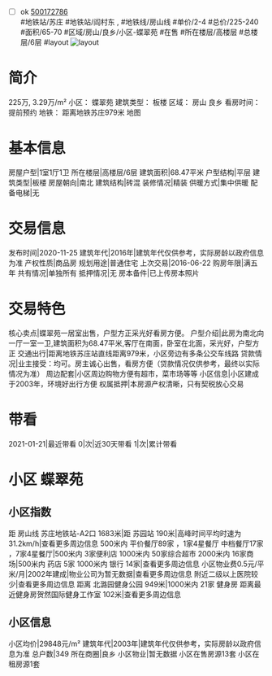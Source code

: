 - [ ] ok [500172786](https://bj.5i5j.com/ershoufang/500172786.html)  
 #地铁站/苏庄 #地铁站/阎村东 ,  #地铁线/房山线
#单价/2-4 #总价/225-240 #面积/65-70   #区域/房山/良乡/小区-蝶翠苑 #在售 #所在楼层/高楼层 #总楼层/6层 #layout 
![layout](http://image2.5i5j.com//group2/M00/96/F1/CgqJNF0oRhqAFaVJAAGyMuRjA_c810.jpg_P5.jpg) 
# 简介 
 225万,  3.29万/m² 
小区： 蝶翠苑
建筑类型： 板楼
区域： 房山 良乡
看房时间： 提前预约
地铁： 距离地铁苏庄979米 地图
# 基本信息 
 房屋户型|1室1厅1卫
所在楼层|高楼层/6层
建筑面积|68.47平米
户型结构|平层
建筑类型|板楼
房屋朝向|南北
建筑结构|砖混
装修情况|精装
供暖方式|集中供暖
配备电梯|无
# 交易信息 
 发布时间|2020-11-25
建筑年代|2016年|建筑年代仅供参考，实际房龄以政府信息为准
产权性质|商品房
规划用途|普通住宅
上次交易|2016-06-22
购房年限|满五年
共有情况|单独所有
抵押情况|无
房本备件|已上传房本照片
# 交易特色 
 核心卖点|蝶翠苑一居室出售，户型方正采光好看房方便。
户型介绍|此房为南北向一厅一室一卫,建筑面积为68.47平米,客厅在南面，卧室在北面，采光好，户型方正
交通出行|距离地铁苏庄站直线距离979米，小区旁边有多条公交车线路
贷款情况|业主接受：均可。房主诚心出售，看房方便（贷款情况仅供参考，最终以实际情况为准）
周边配套|小区周边购物方便有超市，菜市场等等
小区信息|小区建成于2003年，环境好出行方便
权属抵押|本房源产权清晰，只有契税放心交易
# 带看 
 2021-01-21|最近带看	 0|次|近30天带看	 1|次|累计带看
# 小区 蝶翠苑
## 小区指数 
 距 房山线 苏庄地铁站-A2口 1683米|距 苏园站 190米|高峰时间平均时速为31.2km/h|查看更多周边信息
500米内 平价餐厅89家 ，1家4星餐厅
中档餐厅17家 ，7家4星餐厅|500米内 3家便利店
1000米内 50家综合超市
2000米内 16家商场|500米内 药店 5家
1000米内 银行 14家|查看更多周边信息
小区物业费0.5元/平米/月|2002年建成|物业公司为暂无数据|查看更多周边信息
附近二级以上医院较少|查看更多周边信息
距离 北潞园健身公园 949米|1000米内 21家 健身房
距离最近健身房贺然国际健身工作室 102米|查看更多周边信息
## 小区信息 
 小区均价|29848元/m²
建筑年代|2003年|建筑年代仅供参考，实际房龄以政府信息为准
总户数|349
所在商圈|良乡
小区物业|暂无数据
小区在售房源13套
小区在租房源1套
